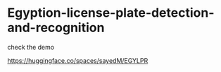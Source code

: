 # Egyption-license-plate-detection-and-recognition

check the demo 

https://huggingface.co/spaces/sayedM/EGYLPR
